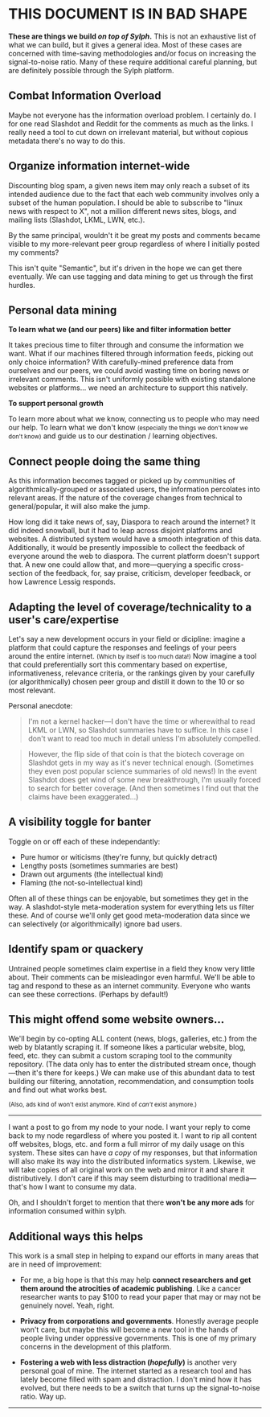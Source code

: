 THIS DOCUMENT IS IN BAD SHAPE
=============================

**These are things we build _on top of Sylph_.** This is not an exhaustive list of what we can build, but it gives a general idea. Most of these cases are concerned with time-saving methodologies and/or focus on increasing the signal-to-noise ratio. Many of these require additional careful planning, but are definitely possible through the Sylph platform.

Combat Information Overload
---------------------------

Maybe not everyone has the information overload problem. I certainly do. I for one read Slashdot and Reddit for the comments as much as the links. I really need a tool to cut down on irrelevant material, but without copious metadata there's no way to do this. 


Organize information internet-wide
-----------------------------------

Discounting blog spam, a given news item may only reach a subset of its intended audience due to the fact that each web community involves only a subset of the human population. I should be able to subscribe to "linux news with respect to X", not a million different news sites, blogs, and mailing lists (Slashdot, LKML, LWN, etc.). 

By the same principal, wouldn't it be great my posts and comments became visible to my more-relevant peer group regardless of where I initially posted my comments? 

This isn't quite "Semantic", but it's driven in the hope we can get there eventually. We can use tagging and data mining to get us through the first hurdles.  

Personal data mining
--------------------

**To learn what we (and our peers) like and filter information better**

 It takes precious time to filter through and consume the information we want. 
What if our machines filtered through information feeds, picking out only choice information? With carefully-mined preference data from ourselves and our peers, we could avoid wasting time on boring news or irrelevant comments. This isn't uniformly possible with existing standalone websites or platforms... we need an architecture to support this natively.

**To support personal growth**

To learn more about what we know, connecting us to people who may need our help. To learn what we don't know <small>(especially the things we don't know we don't know)</small> and guide us to our destination / learning objectives. 

Connect people doing the same thing
-----------------------------------

As this information becomes tagged or picked up by communities of algorithmically-grouped or associated users, the information percolates into relevant areas. If the nature of the coverage changes from technical to general/popular, it will also make the jump.  

How long did it take news of, say, Diaspora to reach around the internet? It did indeed snowball, but it had to leap across disjoint platforms and websites. A distributed system would have a smooth integration of this data. Additionally, it would be presently impossible to collect the feedback of everyone around the web to diaspora. The current platform doesn't support that. A new one could allow that, and more&mdash;querying a specific cross-section of the feedback, for, say praise, criticism, developer feedback, or how Lawrence Lessig responds. 


Adapting the level of coverage/technicality to a user's care/expertise
----------------------------------------------------------------------

Let's say a new development occurs in your field or dicipline: imagine a platform that could capture the responses and feelings of your peers around the entire internet. <small>(Which by itself is too much data!)</small> Now imagine a tool that could preferentially sort this commentary based on expertise, informativeness, relevance criteria, or the rankings given by your carefully (or algorithmically) chosen peer group and distill it down to the 10 or so most relevant.

Personal anecdote: 
> I'm not a kernel hacker&mdash;I don't have the time or wherewithal to read LKML or LWN, so Slashdot summaries have to suffice. In this case I don't want to read too much in detail unless I'm absolutely compelled.

> However, the flip side of that coin is that the biotech coverage on Slashdot gets in my way as it's never technical enough. (Sometimes they even post popular science summaries of old news!) In the event Slashdot does get wind of some new breakthrough, I'm usually forced to search for better coverage. (And then sometimes I find out that the claims have been exaggerated...)

A visibility toggle for banter
------------------------------

Toggle on or off each of these independantly:

* Pure humor or witicisms (they're funny, but quickly detract)
* Lengthy posts (sometimes summaries are best)
* Drawn out arguments (the intellectual kind)
* Flaming (the not-so-intellectual kind)

Often all of these things can be enjoyable, but sometimes they get in the way. A slashdot-style meta-moderation system for everything lets us filter these. And of course we'll only get good meta-moderation data since we can selectively (or algorithmically) ignore bad users.

Identify spam or quackery
-------------------------

Untrained people sometimes claim expertise in a field they know very little about. Their comments can be misleadingor even harmful. We'll be able to tag and respond to these as an internet community. Everyone who wants can see these corrections. (Perhaps by default!) 


This might offend some website owners...
----------------------------------------

We'll begin by co-opting ALL content (news, blogs, galleries, etc.) from the web by blatantly scraping it. If someone likes a particular website, blog, feed, etc. they can submit a custom scraping tool to the community repository. (The data only has to enter the distributed stream once, though&mdash;then it's there for keeps.) We can make use of this abundant data to test building our filtering, annotation, recommendation, and consumption tools and find out what works best. 

<small>(Also, ads kind of won't exist anymore. Kind of _can't_ exist anymore.)</small>












----------------------




I want a post to go from my node to your node. I want your reply to come back to my node regardless of where you posted it. I want to rip all content off websites, blogs, etc. and form a full mirror of my daily usage on this system. These sites can have _a copy_ of my responses, but that information will also make its way into the distributed informatics system. Likewise, we will take copies of all original work on the web and mirror it and share it distributively. I don't care if this may seem disturbing to traditional media&mdash;that's how I want to consume my data. 


Oh, and I shouldn't forget to mention that there **won't be any more ads** for information consumed within sylph. 

Additional ways this helps
--------------------------
This work is a small step in helping to expand our efforts in many areas that are in need of improvement:

* For me, a big hope is that this may help **connect researchers and get them around the atrocities of academic publishing**. Like a cancer researcher wants to pay $100 to read your paper that may or may not be genuinely novel. Yeah, right. 

* **Privacy from corporations and governments**. Honestly average people won't care, but maybe this will become a new tool in the hands of people living under oppressive governments. This is one of my primary concerns in the development of this platform. 

* **Fostering a web with less distraction (_hopefully_)** is another very personal goal of mine. The internet started as a research tool and has lately become filled with spam and distraction. I don't mind how it has evolved, but there needs to be a switch that turns up the signal-to-noise ratio. Way up. 

---
